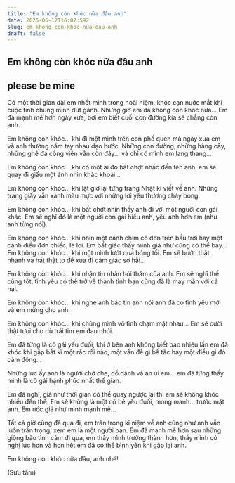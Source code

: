 ```yaml
---
title: "Em không còn khóc nữa đâu anh"
date: 2025-06-12T16:02:59Z
slug: em-khong-con-khoc-nua-dau-anh
draft: false
---
```


## Em không còn khóc nữa đâu anh

## please be mine

Có một thời gian dài em nhốt mình trong hoài niệm, khóc cạn nước mắt khi cuộc tình chúng mình đứt gánh. Nhưng giờ em đã không còn khóc nữa... Em đã mạnh mẽ hơn ngày xưa, bởi em biết cuối con đường kia sẽ chẳng còn anh. 
 
Em không còn khóc... khi đi một mình trên con phố quen mà ngày xưa em và anh thường nắm tay nhau dạo bước. Những con đường, những hàng cây, những ghế đá công viên vẫn còn đấy... và chỉ có mình em lang thang...
 
Em không còn khóc... khi có một ai đó bất chợt nhắc đến tên anh, em sẽ quay đi giấu một ánh nhìn khắc khoải...
 
Em không còn khóc... khi lật giở lại từng trang Nhật kí viết về anh. Những trang giấy vẫn xanh màu mực với những lời yêu thương cháy bỏng.
 
Em không còn khóc... khi bất chợt nhìn thấy anh đi với một người con gái khác. Em sẽ nghĩ đó là một người con gái hiểu anh, yêu anh hơn em (như anh từng nói).
 
Em không còn khóc... khi nhìn một cánh chim cô đơn trên bầu trời hay một cánh diều đơn chiếc, lẻ loi. Em bất giác thấy mình giá như cũng có thể bay...
 Em không còn khóc... khi một mình lướt qua bóng tối. Em sẽ bước thật nhanh và hát thật to để xua đi cảm giác sợ hãi...
 
Em không còn khóc... khi nhận tin nhắn hỏi thăm của anh. Em sẽ nghĩ thế cũng tốt, tình yêu có thể trở về thành tình bạn cũng đã là may mắn với cả hai.
 
Em không còn khóc... khi nghe anh báo tin anh nói anh đã có tình yêu mới và em mừng cho anh.
 
Em không còn khóc... khi chúng mình vô tình chạm mặt nhau... Em sẽ cười thật tươi cho dù trái tim em đau nhói.
 
Em đã từng là cô gái yếu đuối, khi ở bên anh không biết bao nhiêu lần em đã khóc khi gặp bất kì một rắc rối nào, một vấn đề gì bế tắc hay một điều gì đó cảm động...
 
Những lúc ấy anh là người chở che, dỗ dành và an ủi em... em đã từng thấy mình là cô gái hạnh phúc nhất thế gian.
 
Em đã nghĩ, giá như thời gian có thể quay ngược lại thì em sẽ không khóc nhiều đến thế. Em sẽ không là một cô bé yếu đuối, mong manh... trước mặt anh. Em ước giá như mình mạnh mẽ...
 
Tất cả giờ cũng đã qua đi, em trân trọng kỉ niệm về anh cũng như anh vẫn luôn trân trọng, xem em là một người bạn. Em đã mạnh mẽ hơn sau những giông bão tình cảm đi qua, em thấy mình trưởng thành hơn, thấy mình có nghị lực hơn và hơn hết em đã có thể bình yên khi gặp lại anh.
 
Em không còn khóc nữa đâu, anh nhé!
 
(Sưu tầm)